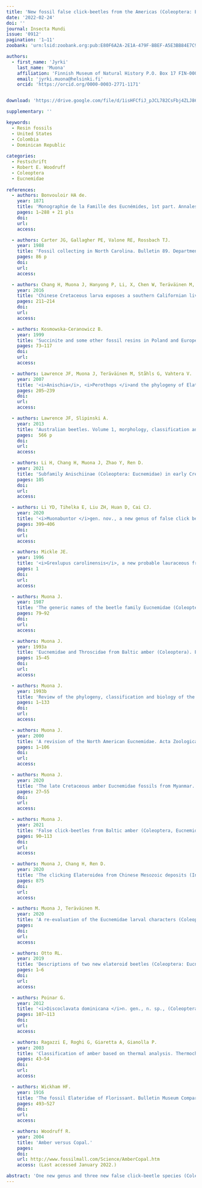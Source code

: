 ```yaml
---
title: 'New fossil false click-beetles from the Americas (Coleoptera: Eucnemidae)'
date: '2022-02-24'
doi: ''
journal: Insecta Mundi
issue: '0912'
pagination: '1–11'
zoobank: 'urn:lsid:zoobank.org:pub:E80F6A2A-2E1A-479F-BBEF-A5E3BB84E7C9'

authors:
  - first_name: 'Jyrki'
    last_name: 'Muona'
    affiliation: 'Finnish Museum of Natural History P.O. Box 17 FIN-00014 University of Helsinki Helsinki, Finland'
    email: 'jyrki.muona@helsinki.fi'
    orcid: 'https://orcid.org/0000-0003-2771-1171'


download: 'https://drive.google.com/file/d/1isHFCfiJ_pJCL782CsFbj4ZLJ866Qa15/view?usp=sharing'

supplementary: ''

keywords:
  - Resin fossils
  - United States
  - Colombia
  - Dominican Republic
  
categories:
  - Festschrift
  - Robert E. Woodruff
  - Coleoptera
  - Eucnemidae  
  
references:
  - authors: Bonvouloir HA de.
    year: 1871
    title: 'Monographie de la Famille des Eucnémides, 1st part. Annales de la Société entomologique de France 40(Supplement)'
    pages: 1–288 + 21 pls
    doi: 
    url: 
    access: 

  - authors: Carter JG, Gallagher PE, Valone RE, Rossbach TJ.
    year: 1988
    title: 'Fossil collecting in North Carolina. Bulletin 89. Department of Natural Resources and Community Development; Raleigh, NC'
    pages: 86 p
    doi: 
    url: 
    access: 

  - authors: Chang H, Muona J, Hanyong P, Li, X, Chen W, Teräväinen M, Dong R, Qiang Y, Xingliao Z, Songhai J.
    year: 2016
    title: 'Chinese Cretaceous larva exposes a southern Californian living fossil (Insecta, Coleoptera, Eucnemidae). Cladistics 32'
    pages: 211–214
    doi: 
    url: 
    access: 

  - authors: Kosmowska-Ceranowicz B.
    year: 1999
    title: 'Succinite and some other fossil resins in Poland and Europe (deposits, finds, features and differences in IRS). Estudios del Museo de Ciencias Naturales de Alava 14'
    pages: 73–117
    doi: 
    url: 
    access: 

  - authors: Lawrence JF, Muona J, Teräväinen M, Ståhls G, Vahtera V.
    year: 2007
    title: '<i>Anischia</i>, <i>Perothops </i>and the phylogeny of Elateroidea (Coleoptera: Elateriformia). Insect Systematics & Evolution 38'
    pages: 205–239
    doi: 
    url: 
    access: 

  - authors: Lawrence JF, Slipinski A.
    year: 2013
    title: 'Australian beetles. Volume 1, morphology, classification and keys. CSIRO Publishing; Collingwood, Australia'
    pages:  566 p
    doi: 
    url: 
    access: 

  - authors: Li H, Chang H, Muona J, Zhao Y, Ren D.
    year: 2021
    title: 'Subfamily Anischiinae (Coleoptera: Eucnemidae) in early Cretaceous of Northeast China. Insects 12'
    pages: 105
    doi: 
    url: 
    access: 

  - authors: Li YD, Tihelka E, Liu ZH, Huan D, Cai CJ.
    year: 2020
    title: '<i>Muonabuntor </i>gen. nov., a new genus of false click beetles from mid- Cretaceous Burmese amber (Coleoptera: Elateroidea: Eucnemidae). Paleoentomology 003(4)'
    pages: 399–406
    doi: 
    url: 
    access: 

  - authors: Mickle JE.
    year: 1996
    title: '<i>Grexlupus carolinensis</i>, a new probable lauraceous fruit from the late Cretaceous of North Carolina. Journal of the Elisha Mitchell Scientific Society 112'
    pages: 1
    doi: 
    url: 
    access: 

  - authors: Muona J.
    year: 1987
    title: 'The generic names of the beetle family Eucnemidae (Coleoptera). Entomologica Scandinavica 18'
    pages: 79–92
    doi: 
    url: 
    access: 

  - authors: Muona J.
    year: 1993a
    title: 'Eucnemidae and Throscidae from Baltic amber (Coleoptera). Entomologische Blätter für Biologie und Systematik der Käfer 89'
    pages: 15–45
    doi: 
    url: 
    access: 

  - authors: Muona J.
    year: 1993b
    title: 'Review of the phylogeny, classification and biology of the family Eucnemidae (Coleoptera). Entomologica Scandinavica Supplement 44'
    pages: 1–133
    doi: 
    url: 
    access: 

  - authors: Muona J.
    year: 2000
    title: 'A revision of the North American Eucnemidae. Acta Zoologica Fennica 212'
    pages: 1–106
    doi: 
    url: 
    access: 

  - authors: Muona J.
    year: 2020
    title: 'The late Cretaceous amber Eucnemidae fossils from Myanmar. Entomologische Blätter für Biologie und Systematik der Käfer 116'
    pages: 27–55
    doi: 
    url: 
    access: 

  - authors: Muona J.
    year: 2021
    title: 'False click-beetles from Baltic amber (Coleoptera, Eucnemidae). Entomologische Blätter für Biologie und Systematik der Käfer 117'
    pages: 90–113
    doi: 
    url: 
    access: 

  - authors: Muona J, Chang H, Ren D.
    year: 2020
    title: 'The clicking Elateroidea from Chinese Mesozoic deposits (Insecta, Coleoptera). Insects 11'
    pages: 875
    doi: 
    url: 
    access: 

  - authors: Muona J, Teräväinen M.
    year: 2020
    title: 'A re-evaluation of the Eucnemidae larval characters (Coleoptera). Papéis Avulsos de Zoologia; v.60.special-issue: e202060 (s.i.).28.'
    pages: 
    doi: 
    url: 
    access: 

  - authors: Otto RL.
    year: 2019
    title: 'Descriptions of two new elateroid beetles (Coleoptera: Eucnemidae, Elateridae) from Burmese amber. Insecta Mundi 702'
    pages: 1–6
    doi: 
    url: 
    access: 

  - authors: Poinar G.
    year: 2012
    title: '<i>Discoclavata dominicana </i>n. gen., n. sp., (Coleoptera: Bostrichidae) and <i>Lissantauga epicrana </i>n. gen., n. sp. (Coleoptera: Eucnemidae) in Dominican amber. Historical Biology: An International Journal of Paleobiology 25'
    pages: 107–113
    doi: 
    url: 
    access: 

  - authors: Ragazzi E, Roghi G, Giaretta A, Gianolla P.
    year: 2003
    title: 'Classification of amber based on thermal analysis. Thermochimica Acta 404'
    pages: 43–54
    doi: 
    url: 
    access: 

  - authors: Wickham HF.
    year: 1916
    title: 'The fossil Elateridae of Florissant. Bulletin Museum Comparative Zoology 60'
    pages: 493–527
    doi: 
    url: 
    access: 

  - authors: Woodruff R.
    year: 2004
    title: 'Amber versus Copal.'
    pages: 
    doi: 
    url: http://www.fossilmall.com/Science/AmberCopal.htm
    access: (Last accessed January 2022.)

abstract: 'One new genus and three new false click-beetle species (Coleoptera: Eucnemidae) are described from American fossil resins: <i>Neusiokia </i>new genus, type species <i>Neusiokia appalachiensis </i>new species (North Carolina resin), <i>Thambus woodruffi </i>new species (Dominican resin) and <i>Asiocnemis colombicus </i>new species (Colombian resin).'
---
```



